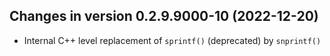 




<!-- NEWS.md was auto-generated by NEWS.Rmd. Please DO NOT edit by hand!-->

## Changes in version 0.2.9.9000-10 (2022-12-20)

- Internal C++ level replacement of `sprintf()` (deprecated) by
  `snprintf()`
